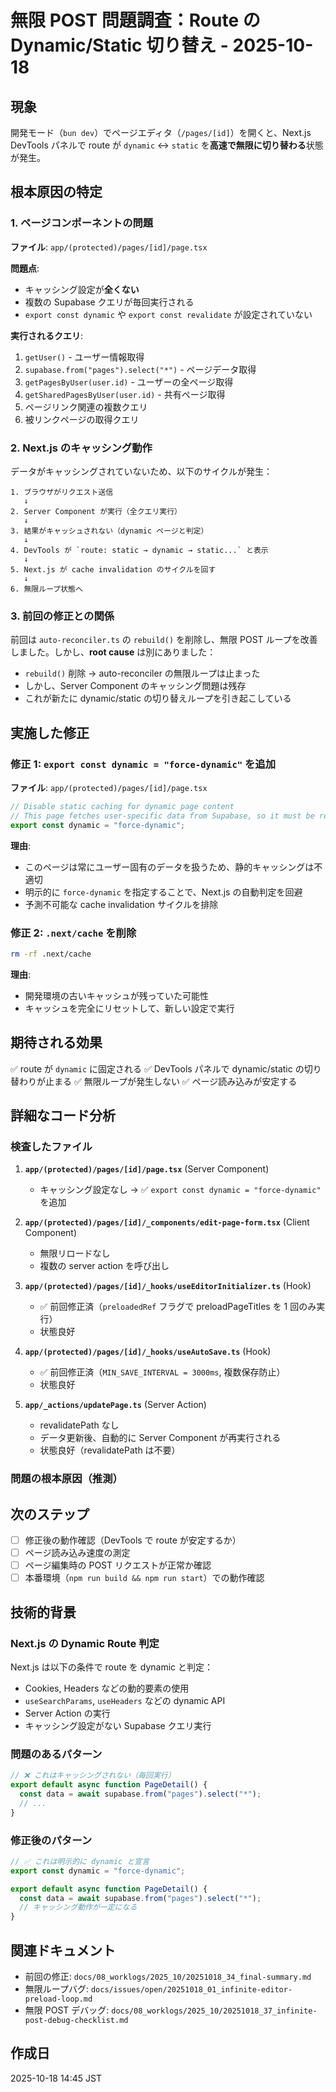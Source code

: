 # 無限 POST 問題調査：Route の Dynamic/Static 切り替え - 2025-10-18

## 現象

開発モード（`bun dev`）でページエディタ（`/pages/[id]`）を開くと、Next.js DevTools パネルで route が `dynamic` ↔ `static` を**高速で無限に切り替わる**状態が発生。

## 根本原因の特定

### 1. ページコンポーネントの問題

**ファイル**: `app/(protected)/pages/[id]/page.tsx`

**問題点**:

- キャッシング設定が**全くない**
- 複数の Supabase クエリが毎回実行される
- `export const dynamic` や `export const revalidate` が設定されていない

**実行されるクエリ**:

1. `getUser()` - ユーザー情報取得
2. `supabase.from("pages").select("*")` - ページデータ取得
3. `getPagesByUser(user.id)` - ユーザーの全ページ取得
4. `getSharedPagesByUser(user.id)` - 共有ページ取得
5. ページリンク関連の複数クエリ
6. 被リンクページの取得クエリ

### 2. Next.js のキャッシング動作

データがキャッシングされていないため、以下のサイクルが発生：

```
1. ブラウザがリクエスト送信
   ↓
2. Server Component が実行（全クエリ実行）
   ↓
3. 結果がキャッシュされない（dynamic ページと判定）
   ↓
4. DevTools が `route: static → dynamic → static...` と表示
   ↓
5. Next.js が cache invalidation のサイクルを回す
   ↓
6. 無限ループ状態へ
```

### 3. 前回の修正との関係

前回は `auto-reconciler.ts` の `rebuild()` を削除し、無限 POST ループを改善しました。しかし、**root cause** は別にありました：

- `rebuild()` 削除 → auto-reconciler の無限ループは止まった
- しかし、Server Component のキャッシング問題は残存
- これが新たに dynamic/static の切り替えループを引き起こしている

## 実施した修正

### 修正 1: `export const dynamic = "force-dynamic"` を追加

**ファイル**: `app/(protected)/pages/[id]/page.tsx`

```typescript
// Disable static caching for dynamic page content
// This page fetches user-specific data from Supabase, so it must be rendered dynamically
export const dynamic = "force-dynamic";
```

**理由**:

- このページは常にユーザー固有のデータを扱うため、静的キャッシングは不適切
- 明示的に `force-dynamic` を指定することで、Next.js の自動判定を回避
- 予測不可能な cache invalidation サイクルを排除

### 修正 2: `.next/cache` を削除

```bash
rm -rf .next/cache
```

**理由**:

- 開発環境の古いキャッシュが残っていた可能性
- キャッシュを完全にリセットして、新しい設定で実行

## 期待される効果

✅ route が `dynamic` に固定される
✅ DevTools パネルで dynamic/static の切り替わりが止まる
✅ 無限ループが発生しない
✅ ページ読み込みが安定する

## 詳細なコード分析

### 検査したファイル

1. **`app/(protected)/pages/[id]/page.tsx`** (Server Component)

   - キャッシング設定なし → ✅ `export const dynamic = "force-dynamic"` を追加

2. **`app/(protected)/pages/[id]/_components/edit-page-form.tsx`** (Client Component)

   - 無限リロードなし
   - 複数の server action を呼び出し

3. **`app/(protected)/pages/[id]/_hooks/useEditorInitializer.ts`** (Hook)

   - ✅ 前回修正済（`preloadedRef` フラグで preloadPageTitles を 1 回のみ実行）
   - 状態良好

4. **`app/(protected)/pages/[id]/_hooks/useAutoSave.ts`** (Hook)

   - ✅ 前回修正済（`MIN_SAVE_INTERVAL = 3000ms`, 複数保存防止）
   - 状態良好

5. **`app/_actions/updatePage.ts`** (Server Action)
   - revalidatePath なし
   - データ更新後、自動的に Server Component が再実行される
   - 状態良好（revalidatePath は不要）

### 問題の根本原因（推測）

## 次のステップ

- [ ] 修正後の動作確認（DevTools で route が安定するか）
- [ ] ページ読み込み速度の測定
- [ ] ページ編集時の POST リクエストが正常か確認
- [ ] 本番環境（`npm run build && npm run start`）での動作確認

## 技術的背景

### Next.js の Dynamic Route 判定

Next.js は以下の条件で route を dynamic と判定：

- Cookies, Headers などの動的要素の使用
- `useSearchParams`, `useHeaders` などの dynamic API
- Server Action の実行
- キャッシング設定がない Supabase クエリ実行

### 問題のあるパターン

```typescript
// ❌ これはキャッシングされない（毎回実行）
export default async function PageDetail() {
  const data = await supabase.from("pages").select("*");
  // ...
}
```

### 修正後のパターン

```typescript
// ✅ これは明示的に dynamic と宣言
export const dynamic = "force-dynamic";

export default async function PageDetail() {
  const data = await supabase.from("pages").select("*");
  // キャッシング動作が一定になる
}
```

## 関連ドキュメント

- 前回の修正: `docs/08_worklogs/2025_10/20251018_34_final-summary.md`
- 無限ループバグ: `docs/issues/open/20251018_01_infinite-editor-preload-loop.md`
- 無限 POST デバッグ: `docs/08_worklogs/2025_10/20251018_37_infinite-post-debug-checklist.md`

## 作成日

2025-10-18 14:45 JST
